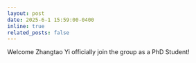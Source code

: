 ```yaml
---
layout: post
date: 2025-6-1 15:59:00-0400
inline: true
related_posts: false
---
```


Welcome Zhangtao Yi officially join the group as a PhD Student!
